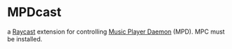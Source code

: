 # MPDcast
a [Raycast](https://www.raycast.com/) extension for controlling [Music Player Daemon](https://www.musicpd.org/) (MPD). MPC must be installed.
